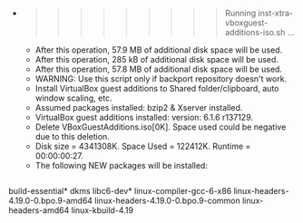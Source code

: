 * >>>>>>>>> Running inst-xtra-vboxguest-additions-iso.sh ...
  * After this operation, 57.9 MB of additional disk space will be used.
  * After this operation, 285 kB of additional disk space will be used.
  * After this operation, 57.8 MB of additional disk space will be used.
  * WARNING: Use this script only if backport repository doesn't work.
  * Install VirtualBox guest additions to Shared folder/clipboard, auto window scaling, etc.
  * Assumed packages installed: bzip2 & Xserver installed.
  * VirtualBox guest additions installed: version: 6.1.6 r137129.
  * Delete VBoxGuestAdditions.iso[0K]. Space used could be negative due to this deletion.
  * Disk size = 4341308K. Space Used = 122412K. Runtime = 00:00:00:27.
  * The following NEW packages will be installed:
  ```bash
build-essential* dkms libc6-dev* linux-compiler-gcc-6-x86 linux-headers-4.19.0-0.bpo.9-amd64
linux-headers-4.19.0-0.bpo.9-common linux-headers-amd64 linux-kbuild-4.19
  ```
